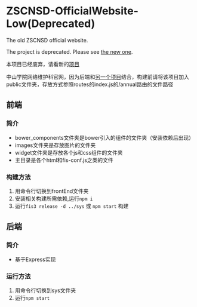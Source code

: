 # ZSCNSD-OfficialWebsite-Low(Deprecated)

The old ZSCNSD official website.

The project is deprecated. Please see [the new one](https://github.com/ZSCNetSupportDept/ZSCNSD-OfficialWebsite).

本项目已经废弃，请看新的[项目](https://github.com/ZSCNetSupportDept/ZSCNSD-OfficialWebsite)

中山学院网络维护科官网，因为后端和[另一个项目](https://github.com/ZSCNetSupportDept/ZSCNSD-AnnualMeeting)结合，构建前请将该项目加入public文件夹，存放方式参照routes的index.js的/annual路由的文件路径

## 前端

### 简介
* bower_components文件夹是bower引入的组件的文件夹（安装依赖后出现）
* images文件夹是存放图片的文件夹
* widget文件夹是存放各个js和css组件的文件夹
* 主目录是各个html和fis-conf.js之类的文件  

### 构建方法
1. 用命令行切换到frontEnd文件夹
2. 安装相关构建所需依赖,运行`npm i`
3. 运行`fis3 release -d ../sys` 或 `npm start` 构建

## 后端

### 简介
* 基于Express实现

### 运行方法
1. 用命令行切换到sys文件夹
2. 运行`npm start`